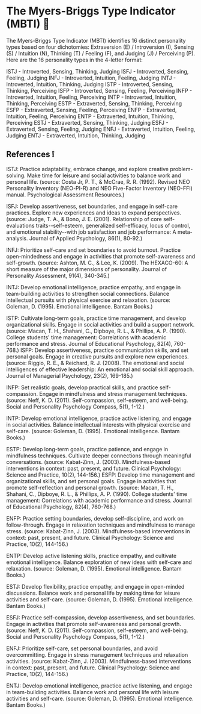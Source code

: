 # The Myers-Briggs Type Indicator (MBTI) 🧠

The Myers-Briggs Type Indicator (MBTI) identifies 16 distinct personality types based on four dichotomies: Extraversion (E) / Introversion (I), Sensing (S) / Intuition (N), Thinking (T) / Feeling (F), and Judging (J) / Perceiving (P). Here are the 16 personality types in the 4-letter format:

ISTJ - Introverted, Sensing, Thinking, Judging
ISFJ - Introverted, Sensing, Feeling, Judging
INFJ - Introverted, Intuition, Feeling, Judging
INTJ - Introverted, Intuition, Thinking, Judging
ISTP - Introverted, Sensing, Thinking, Perceiving
ISFP - Introverted, Sensing, Feeling, Perceiving
INFP - Introverted, Intuition, Feeling, Perceiving
INTP - Introverted, Intuition, Thinking, Perceiving
ESTP - Extraverted, Sensing, Thinking, Perceiving
ESFP - Extraverted, Sensing, Feeling, Perceiving
ENFP - Extraverted, Intuition, Feeling, Perceiving
ENTP - Extraverted, Intuition, Thinking, Perceiving
ESTJ - Extraverted, Sensing, Thinking, Judging
ESFJ - Extraverted, Sensing, Feeling, Judging
ENFJ - Extraverted, Intuition, Feeling, Judging
ENTJ - Extraverted, Intuition, Thinking, Judging


## References ❕

ISTJ: Practice adaptability, embrace change, and explore creative problem-solving. Make time for leisure and social activities to balance work and personal life. (source: Costa Jr, P. T., & McCrae, R. R. (1992). Revised NEO Personality Inventory (NEO-PI-R) and NEO Five-Factor Inventory (NEO-FFI) manual. Psychological Assessment Resources.)

ISFJ: Develop assertiveness, set boundaries, and engage in self-care practices. Explore new experiences and ideas to expand perspectives. (source: Judge, T. A., & Bono, J. E. (2001). Relationship of core self-evaluations traits--self-esteem, generalized self-efficacy, locus of control, and emotional stability--with job satisfaction and job performance: A meta-analysis. Journal of Applied Psychology, 86(1), 80-92.)

INFJ: Prioritize self-care and set boundaries to avoid burnout. Practice open-mindedness and engage in activities that promote self-awareness and self-growth. (source: Ashton, M. C., & Lee, K. (2009). The HEXACO-60: A short measure of the major dimensions of personality. Journal of Personality Assessment, 91(4), 340-345.)

INTJ: Develop emotional intelligence, practice empathy, and engage in team-building activities to strengthen social connections. Balance intellectual pursuits with physical exercise and relaxation. (source: Goleman, D. (1995). Emotional intelligence. Bantam Books.)

ISTP: Cultivate long-term goals, practice time management, and develop organizational skills. Engage in social activities and build a support network. (source: Macan, T. H., Shahani, C., Dipboye, R. L., & Phillips, A. P. (1990). College students' time management: Correlations with academic performance and stress. Journal of Educational Psychology, 82(4), 760-768.)
ISFP: Develop assertiveness, practice communication skills, and set personal goals. Engage in creative pursuits and explore new experiences. (source: Riggio, R. E., & Reichard, R. J. (2008). The emotional and social intelligences of effective leadership: An emotional and social skill approach. Journal of Managerial Psychology, 23(2), 169-185.)

INFP: Set realistic goals, develop practical skills, and practice self-compassion. Engage in mindfulness and stress management techniques. (source: Neff, K. D. (2011). Self-compassion, self-esteem, and well-being. Social and Personality Psychology Compass, 5(1), 1-12.)

INTP: Develop emotional intelligence, practice active listening, and engage in social activities. Balance intellectual interests with physical exercise and self-care. (source: Goleman, D. (1995). Emotional intelligence. Bantam Books.)

ESTP: Develop long-term goals, practice patience, and engage in mindfulness techniques. Cultivate deeper connections through meaningful conversations. (source: Kabat-Zinn, J. (2003). Mindfulness-based interventions in context: past, present, and future. Clinical Psychology: Science and Practice, 10(2), 144-156.)
ESFP: Develop time management and organizational skills, and set personal goals. Engage in activities that promote self-reflection and personal growth. (source: Macan, T. H., Shahani, C., Dipboye, R. L., & Phillips, A. P. (1990). College students' time management: Correlations with academic performance and stress. Journal of Educational Psychology, 82(4), 760-768.)

ENFP: Practice setting boundaries, develop self-discipline, and work on follow-through. Engage in relaxation techniques and mindfulness to manage stress. (source: Kabat-Zinn, J. (2003). Mindfulness-based interventions in context: past, present, and future. Clinical Psychology: Science and Practice, 10(2), 144-156.)

ENTP: Develop active listening skills, practice empathy, and cultivate emotional intelligence. Balance exploration of new ideas with self-care and relaxation. (source: Goleman, D. (1995). Emotional intelligence. Bantam Books.)

ESTJ: Develop flexibility, practice empathy, and engage in open-minded discussions. Balance work and personal life by making time for leisure activities and self-care. (source: Goleman, D. (1995). Emotional intelligence. Bantam Books.)

ESFJ: Practice self-compassion, develop assertiveness, and set boundaries. Engage in activities that promote self-awareness and personal growth. (source: Neff, K. D. (2011). Self-compassion, self-esteem, and well-being. Social and Personality Psychology Compass, 5(1), 1-12.)

ENFJ: Prioritize self-care, set personal boundaries, and avoid overcommitting. Engage in stress management techniques and relaxation activities. (source: Kabat-Zinn, J. (2003). Mindfulness-based interventions in context: past, present, and future. Clinical Psychology: Science and Practice, 10(2), 144-156.)

ENTJ: Develop emotional intelligence, practice active listening, and engage in team-building activities. Balance work and personal life with leisure activities and self-care. (source: Goleman, D. (1995). Emotional intelligence. Bantam Books.)
